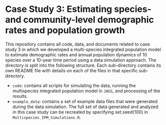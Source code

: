 # Case Study 3: Estimating species- and community-level demographic rates and population growth 

This repository contains all code, data, and documents related to case study 3 in which we developed a multi-species integrated population model to estimate demographic rates and annual population dynamics of 10 species over a 10-year time period using a data simulation approach. The directory is split into the following structure. Each sub-directory contains its own README file with details on each of the files in that specific sub-directory.

+ `code`: contains all scripts for simulating the data, running the multispecies integrated population model in `JAGS`, and processing of the results.
+ `example_data`: contains a set of example data files that were generated during the data simulation. The full set of data generated and analyzed in this case study can be recreated by specifying set.seed(100) in `Multispecies_IPM_Simulations.R`.
